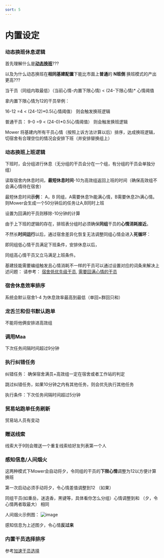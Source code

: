 ```yaml
---
sort: 5
---
```

# 内置设定

### 动态换班休息逻辑

首先理解什么是[**动态换班**](../intro/1.logic.html#动态排班是如何实现极限产出)???

以及为什么动态换班在**相同基建配置**下能比市面上**普通**的 **N班倒** 换班模式的产出更高???

当干员（同组内取最低）（当前心情-内置下限心情)  < (24-下限心情)* 心情阈值

拿内置下限心情为12的干员举例：

16-12 =4 < (24-12)*0.5(心情阈值） 则会触发换班逻辑

普通干员：
9-0 =9 < (24-0)*0.5(心情阈值） 则会触发换班逻辑

Mower 将基建内所有干员心情（按照上诉方法计算以后）排序，达成换班逻辑，切宿舍有合理空位的情况会安排下班（并安排替换组上）

### 动态换班上班逻辑

下班时，会分组进行休息（无分组的干员会分在一个组，有分组的干员会单独分组）

读取宿舍内休息时间，**最短休息时间**-10为高效组返回上班的时间（确保高效组不会满心情待在宿舍）

最短休息时间**示例**： A，B 同组，A需要休息1h能满心情，B需要休息2h满心情。
则Mower会生成一个50分钟后的任务让A,B同时上班

设置为回满的干员则移除-10分钟的计算

由于上下班的逻辑的存在，排班表分组时必须确保**同组**干员的**心情消耗接近**。

不然长**时间运行**以后，通过宿舍差异化恢复无法调整同组心情会进入**死循环**： 

即同组低心情干员满足下班条件，安排休息以后，

同组高心情干员又立马满足上班条件。

基建技能需要编组触发且心情消耗不一样的干员可以通过设置对应的词条来解决上述问题：
请参考： [宿舍低优先级干员](../conf/2.advancedSettings.html#宿舍低优先级干员),
[需要回满心情的干员](../conf/2.advancedSettings.html#需要回满心情的干员)


### 宿舍休息效率排序
系统会默认宿舍1-4 为休息效率最高到最低（单回+群回只和）

### 龙舌兰和但书默认跑单
不能将他俩安排进高效组

### 调用Maa
下次任务间隔时间超过9分钟

### 执行纠错任务 
纠错任务： 确保宿舍满员+高效组一定在宿舍或者工作站的判定

跳过纠错任务，如果10分钟之内有其他任务，则会优先执行其他任务

执行条件：下次任务间隔时间超过5分钟

### 贸易站跑单任务刷新
贸易站人员有变动

### 赠送线索
线索大于9则会赠送一个重复线索给好友列表第一个人

### 感知信息/人间烟火
这两种模式下Mower会自动将夕，令同组的干员的**下限心情**调整为12以方便计算换班

第一次启动必须手动将夕，令心情差值调整到12 （如果）

同组干员(如重岳，迷迭香，黑键等，具体看你怎么分组）心情调整到和 （夕，令心情两者取最大） 相同

人间烟火示例图：
![image](https://github.com/ArkMowers/arknights-mower/assets/33809511/2d7ca5fa-f733-48bc-9934-4e7d1a2e77cb)

感知信息为上述图夕，令心情**反过来**


### 内置干员选择排序
参考[加速干员选择](../noun/2.tips.html#加速干员选择)


